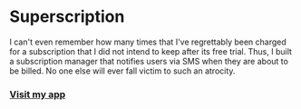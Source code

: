 # Superscription

I can't even remember how many times that I've regrettably been charged for a subscription that I did not intend to keep after its free trial. Thus, I built a subscription manager that notifies users via SMS when they are about to be billed. No one else will ever fall victim to such an atrocity.

### [Visit my app](https://superscription.me)
